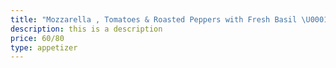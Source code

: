 ```yaml
---
title: "Mozzarella , Tomatoes & Roasted Peppers with Fresh Basil \U0001F33F Platter             "
description: this is a description
price: 60/80
type: appetizer
---
```


